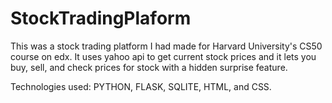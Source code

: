 # StockTradingPlaform
This was a stock trading platform I had made for Harvard University's CS50 course on edx. It uses yahoo api to get current stock prices and it lets you buy, sell, and check prices for stock with a hidden surprise feature.

Technologies used: PYTHON, FLASK, SQLITE, HTML, and CSS.

